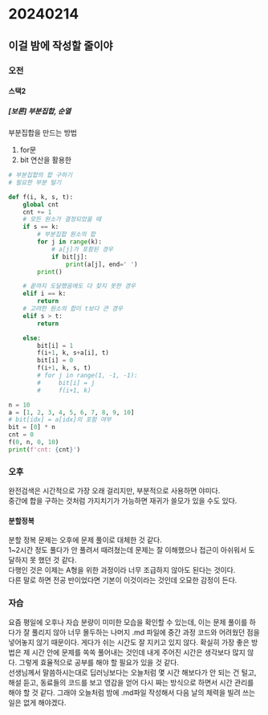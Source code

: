 # 20240214
## 이걸 밤에 작성할 줄이야
### 오전
#### 스택2
##### [보론] 부분집합, 순열
부분집합을 만드는 방법
1. for문 
2. bit 연산을 활용한 

``` python
# 부분집합의 합 구하기
# 필요한 부분 털기

def f(i, k, s, t):
    global cnt
    cnt += 1
    # 모든 원소가 결정되었을 때
    if s == k:
        # 부분집합 원소의 합
        for j in range(k):
            # a[j]가 포함된 경우
            if bit[j]:
                print(a[j], end=' ')
        print()

    # 끝까지 도달했음에도 다 찾지 못한 경우
    elif i == k:
        return
    # 고려한 원소의 합이 t보다 큰 경우
    elif s > t:
        return

    else:
        bit[i] = 1
        f(i+1, k, s+a[i], t)
        bit[i] = 0
        f(i+1, k, s, t)
        # for j in range(1, -1, -1):
        #     bit[i] = j
        #     f(i+1, k)

n = 10
a = [1, 2, 3, 4, 5, 6, 7, 8, 9, 10]
# bit[idx] = a[idx]의 포함 여부
bit = [0] * n
cnt = 0
f(0, n, 0, 10)
print(f'cnt: {cnt}')
```
### 오후
완전검색은 시간적으로 가장 오래 걸리지만, 부분적으로 사용하면 야미다.  
중간에 합을 구하는 것처럼 가지치기가 가능하면 재귀가 쓸모가 있을 수도 있다.

#### 분할정복
분할 정복 문제는 오후에 문제 풀이로 대체한 것 같다.  
1~2시간 정도 풀다가 안 풀려서 때려쳤는데 문제는 잘 이해했으나 접근이 아쉬워서 도달하지 못 했던 것 같다.  
다행인 것은 이제는 A형을 위한 과정이라 너무 조급하지 않아도 된다는 것이다.  
다른 말로 하면 전공 반이었다면 기본이 이것이라는 것인데 오묘한 감정이 든다.

### 자습
요즘 평일에 오후나 자습 분량이 미미한 모습을 확인할 수 있는데, 이는 문제 풀이를 하다가 잘 풀리지 않아 너무 몰두하는 나머지 .md 파일에 중간 과정 코드와 어려웠던 점을 넣어놓지 않기 때문이다. 게다가 쉬는 시간도 잘 지키고 있지 않다. 확실히 가장 좋은 방법은 제 시간 안에 문제를 쏙쏙 풀어내는 것인데 내게 주어진 시간은 생각보다 많지 않다. 그렇게 효율적으로 공부를 해야 할 필요가 있을 것 같다.  
선생님께서 말씀하시는대로 딥러닝보다는 오늘처럼 몇 시간 해보다가 안 되는 건 털고, 해설 듣고, 동료들의 코드를 보고 영감을 얻어 다시 짜는 방식으로 하면서 시간 관리를 해야 할 것 같다. 그래야 오늘처럼 밤에 .md파일 작성해서 다음 날의 체력을 빌려 쓰는 일은 없게 해야겠다.

